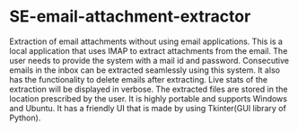 # SE-email-attachment-extractor
Extraction of email attachments without using email applications. This is a local application that uses IMAP to extract attachments from the email. The user needs to provide the system with a mail id and password. Consecutive emails in the inbox can be extracted seamlessly using this system. It also has the functionality to delete emails after extracting. Live stats of the extraction will be displayed in verbose. The extracted files are stored in the location prescribed by the user. It is highly portable and supports Windows and Ubuntu. It has a friendly UI that is made by using Tkinter(GUI library of Python).
